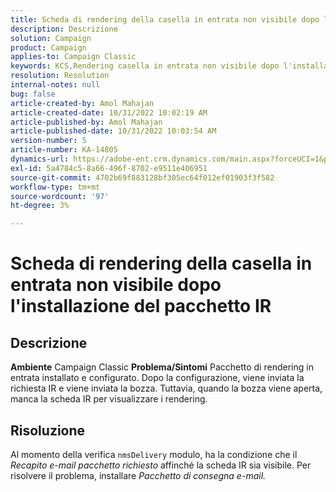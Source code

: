 ```yaml
---
title: Scheda di rendering della casella in entrata non visibile dopo l'installazione del pacchetto IR
description: Descrizione
solution: Campaign
product: Campaign
applies-to: Campaign Classic
keywords: KCS,Rendering casella in entrata non visibile dopo l'installazione del pacchetto IR
resolution: Resolution
internal-notes: null
bug: false
article-created-by: Amol Mahajan
article-created-date: 10/31/2022 10:02:19 AM
article-published-by: Amol Mahajan
article-published-date: 10/31/2022 10:03:54 AM
version-number: 5
article-number: KA-14805
dynamics-url: https://adobe-ent.crm.dynamics.com/main.aspx?forceUCI=1&pagetype=entityrecord&etn=knowledgearticle&id=81ef1618-0359-ed11-9561-6045bd006079
exl-id: 5a4784c5-8a66-496f-8702-e9511e406951
source-git-commit: 4702b69f883128bf305ec64f012ef01903f3f582
workflow-type: tm+mt
source-wordcount: '97'
ht-degree: 3%

---
```


# Scheda di rendering della casella in entrata non visibile dopo l&#39;installazione del pacchetto IR

## Descrizione

<b>Ambiente</b>
Campaign Classic
<b>Problema/Sintomi</b>
Pacchetto di rendering in entrata installato e configurato. Dopo la configurazione, viene inviata la richiesta IR e viene inviata la bozza. Tuttavia, quando la bozza viene aperta, manca la scheda IR per visualizzare i rendering.


## Risoluzione


Al momento della verifica `nmsDelivery` modulo, ha la condizione che il *Recapito e-mail* *pacchetto richiesto* affinché la scheda IR sia visibile. Per risolvere il problema, installare *Pacchetto di consegna e-mail.*
